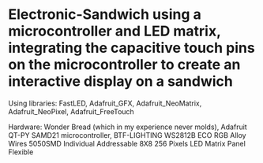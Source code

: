 # Electronic-Sandwich using a microcontroller and LED matrix, integrating the capacitive touch pins on the microcontroller to create an interactive display on a sandwich

Using libraries: FastLED, Adafruit_GFX, Adafruit_NeoMatrix, Adafruit_NeoPixel, Adafruit_FreeTouch 

Hardware:
Wonder Bread (which in my experience never molds),
Adafruit QT-PY SAMD21 microcontroller,
BTF-LIGHTING WS2812B ECO RGB Alloy Wires 5050SMD Individual Addressable 8X8 256 Pixels LED Matrix Panel Flexible



